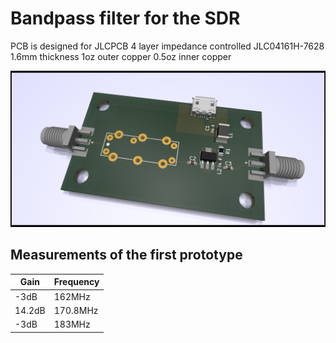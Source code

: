 # Bandpass filter for the SDR

PCB is designed for JLCPCB 4 layer impedance controlled JLC04161H-7628 1.6mm thickness 1oz outer copper 0.5oz inner copper

![Bandpass filter](./bandpass-filter/bandpass-filter.png)

## Measurements of the first prototype

| Gain   | Frequency |
|--------|-----------|
| -3dB   | 162MHz    |
| 14.2dB | 170.8MHz  |
| -3dB   | 183MHz    |
